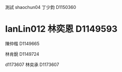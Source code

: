 測試
shaochun04
丁少鈞
D1150360

IanLin012
林奕恩
D1149593
=======
陳仲楷
D1149665

林肯銳
D1149724


d1173607
林奕承
D1173607
